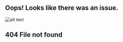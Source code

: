 ## Oops! Looks like there was an issue.

![alt text](https://github.com/rychao/rychao.github.io/blob/master/pepe.jpeg "Everything will be ok! :)")

## 404 File not found
